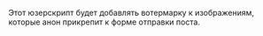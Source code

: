 Этот юзерскрипт будет добавлять вотермарку к изображениям, которые анон прикрепит к форме отправки поста. 